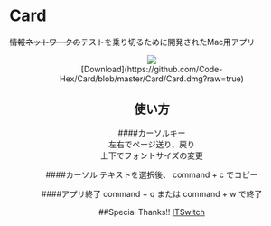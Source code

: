 # Card
~~情報ネットワークの~~テストを乗り切るために開発されたMac用アプリ  
<div style="text-align: center;">
<div style="text-align:center"><img src ="https://github.com/Code-Hex/Card/blob/master/Card/Card/Assets.xcassets/AppIcon.appiconset/256.png" /></div>
[Download](https://github.com/Code-Hex/Card/blob/master/Card/Card.dmg?raw=true)  

## 使い方

####カーソルキー  
左右でページ送り、戻り  
上下でフォントサイズの変更  
  
####カーソル
テキストを選択後、 command + c でコピー
  
####アプリ終了
command + q または command + w で終了
  
##Special Thanks!!
[ITSwitch](https://github.com/iluuu1994/ITSwitch)
